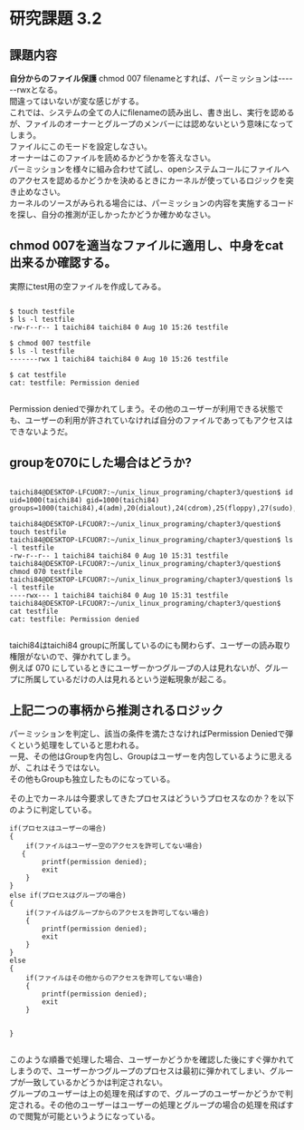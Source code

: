 # 研究課題 3.2    
    
## 課題内容    
**自分からのファイル保護** chmod 007 filenameとすれば、パーミッションは------rwxとなる。    
間違ってはいないが変な感じがする。    
これでは、システムの全ての人にfilenameの読み出し、書き出し、実行を認めるが、ファイルのオーナーとグループのメンバーには認めないという意味になってしまう。    
ファイルにこのモードを設定しなさい。    
オーナーはこのファイルを読めるかどうかを答えなさい。    
パーミッションを様々に組み合わせて試し、openシステムコールにファイルへのアクセスを認めるかどうかを決めるときにカーネルが使っているロジックを突き止めなさい。    
カーネルのソースがみられる場合には、パーミッションの内容を実施するコードを探し、自分の推測が正しかったかどうか確かめなさい。    
    
## chmod 007を適当なファイルに適用し、中身をcat出来るか確認する。    
    
実際にtest用の空ファイルを作成してみる。    
    
```    
    
$ touch testfile    
$ ls -l testfile    
-rw-r--r-- 1 taichi84 taichi84 0 Aug 10 15:26 testfile    
    
$ chmod 007 testfile    
$ ls -l testfile    
-------rwx 1 taichi84 taichi84 0 Aug 10 15:26 testfile    
    
$ cat testfile    
cat: testfile: Permission denied    
    
```    
    
Permission deniedで弾かれてしまう。その他のユーザーが利用できる状態でも、ユーザーの利用が許されていなければ自分のファイルであってもアクセスはできないようだ。    
    
## groupを070にした場合はどうか?    
```    
    
taichi84@DESKTOP-LFCUOR7:~/unix_linux_programing/chapter3/question$ id    
uid=1000(taichi84) gid=1000(taichi84) groups=1000(taichi84),4(adm),20(dialout),24(cdrom),25(floppy),27(sudo),29(audio),30(dip),44(video),46(plugdev),116(netdev)    
    
taichi84@DESKTOP-LFCUOR7:~/unix_linux_programing/chapter3/question$ touch testfile    
taichi84@DESKTOP-LFCUOR7:~/unix_linux_programing/chapter3/question$ ls -l testfile    
-rw-r--r-- 1 taichi84 taichi84 0 Aug 10 15:31 testfile    
taichi84@DESKTOP-LFCUOR7:~/unix_linux_programing/chapter3/question$ chmod 070 testfile    
taichi84@DESKTOP-LFCUOR7:~/unix_linux_programing/chapter3/question$ ls -l testfile    
----rwx--- 1 taichi84 taichi84 0 Aug 10 15:31 testfile    
taichi84@DESKTOP-LFCUOR7:~/unix_linux_programing/chapter3/question$ cat testfile    
cat: testfile: Permission denied    
    
```    
    
taichi84はtaichi84 groupに所属しているのにも関わらず、ユーザーの読み取り権限がないので、弾かれてしまう。    
例えば 070 にしているときにユーザーかつグループの人は見れないが、グループに所属しているだけの人は見れるという逆転現象が起こる。    
## 上記二つの事柄から推測されるロジック    
    
パーミッションを判定し、該当の条件を満たさなければPermission Deniedで弾くという処理をしていると思われる。    
一見、その他はGroupを内包し、Groupはユーザーを内包しているように思えるが、これはそうではない。    
その他もGroupも独立したものになっている。    
    
その上でカーネルは今要求してきたプロセスはどういうプロセスなのか？を以下のように判定している。    
    
```    
if(プロセスはユーザーの場合)    
{    
    if(ファイルはユーザー空のアクセスを許可してない場合)    
   {    
        printf(permission denied);    
        exit    
    }    
}    
else if(プロセスはグループの場合)    
{    
    if(ファイルはグループからのアクセスを許可してない場合)    
    {    
        printf(permission denied);    
        exit    
    }    
}    
else    
{    
    if(ファイルはその他からのアクセスを許可してない場合)    
    {    
        printf(permission denied);    
        exit    
    }    
    
    
}    
    
```    
    
このような順番で処理した場合、ユーザーかどうかを確認した後にすぐ弾かれてしまうので、ユーザーかつグループのプロセスは最初に弾かれてしまい、グループが一致しているかどうかは判定されない。    
グループのユーザーは上の処理を飛ばすので、グループのユーザーかどうかで判定される。その他のユーザーはユーザーの処理とグループの場合の処理を飛ばすので閲覧が可能というようになっている。    
    
    
